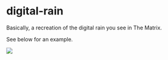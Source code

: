 # digital-rain

Basically, a recreation of the digital rain you see in The Matrix.

See below for an example.

![](matrix-gif-final.gif)
